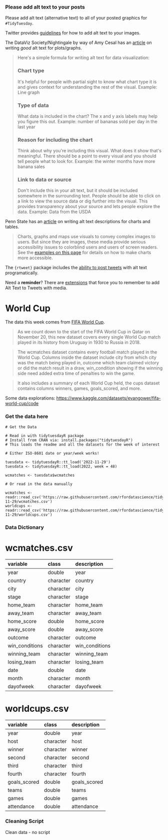 ### Please add alt text to your posts

Please add alt text (alternative text) to all of your posted graphics for `#TidyTuesday`. 

Twitter provides [guidelines](https://help.twitter.com/en/using-twitter/picture-descriptions) for how to add alt text to your images.

The DataViz Society/Nightingale by way of Amy Cesal has an [article](https://medium.com/nightingale/writing-alt-text-for-data-visualization-2a218ef43f81) on writing _good_ alt text for plots/graphs.

> Here's a simple formula for writing alt text for data visualization:
> ### Chart type
> It's helpful for people with partial sight to know what chart type it is and gives context for understanding the rest of the visual.
> Example: Line graph
> ### Type of data
> What data is included in the chart? The x and y axis labels may help you figure this out.
> Example: number of bananas sold per day in the last year
> ### Reason for including the chart
> Think about why you're including this visual. What does it show that's meaningful. There should be a point to every visual and you should tell people what to look for.
> Example: the winter months have more banana sales
> ### Link to data or source
> Don't include this in your alt text, but it should be included somewhere in the surrounding text. People should be able to click on a link to view the source data or dig further into the visual. This provides transparency about your source and lets people explore the data.
> Example: Data from the USDA

Penn State has an [article](https://accessibility.psu.edu/images/charts/) on writing alt text descriptions for charts and tables.

> Charts, graphs and maps use visuals to convey complex images to users. But since they are images, these media provide serious accessibility issues to colorblind users and users of screen readers. See the [examples on this page](https://accessibility.psu.edu/images/charts/) for details on how to make charts more accessible.

The `{rtweet}` package includes the [ability to post tweets](https://docs.ropensci.org/rtweet/reference/post_tweet.html) with alt text programatically.

Need a **reminder**? There are [extensions](https://chrome.google.com/webstore/detail/twitter-required-alt-text/fpjlpckbikddocimpfcgaldjghimjiik/related) that force you to remember to add Alt Text to Tweets with media.

# World Cup

The data this week comes from [FIFA World Cup](https://www.kaggle.com/datasets/evangower/fifa-world-cup).

> As we count down to the start of the FIFA World Cup in Qatar on November 20, this new dataset covers every single World Cup match played in its history from Uruguay in 1930 to Russia in 2018.

> The wcmatches dataset contains every football match played in the World Cup. Columns inside the dataset include city from which city was the match being played in, outcome which team claimed victory or did the match result in a draw, win_condition showing if the winning side need added extra time of penalties to win the game.

> It also includes a summary of each World Cup held, the cups dataset contains columns winners, games, goals_scored, and more.

Some data explorations: https://www.kaggle.com/datasets/evangower/fifa-world-cup/code

### Get the data here

```{r}
# Get the Data

# Read in with tidytuesdayR package 
# Install from CRAN via: install.packages("tidytuesdayR")
# This loads the readme and all the datasets for the week of interest

# Either ISO-8601 date or year/week works!

tuesdata <- tidytuesdayR::tt_load('2022-11-29')
tuesdata <- tidytuesdayR::tt_load(2022, week = 48)

wcmatches <- tuesdata$wcmatches

# Or read in the data manually

wcmatches <- readr::read_csv('https://raw.githubusercontent.com/rfordatascience/tidytuesday/main/data/2022/2022-11-29/wcmatches.csv')
worldcups <- readr::read_csv('https://raw.githubusercontent.com/rfordatascience/tidytuesday/main/data/2022/2022-11-29/worldcups.csv')

```
### Data Dictionary

# wcmatches.csv

|variable       |class     |description    |
|:--------------|:---------|:--------------|
|year           |double    |year           |
|country        |character |country        |
|city           |character |city           |
|stage          |character |stage          |
|home_team      |character |home_team      |
|away_team      |character |away_team      |
|home_score     |double    |home_score     |
|away_score     |double    |away_score     |
|outcome        |character |outcome        |
|win_conditions |character |win_conditions |
|winning_team   |character |winning_team   |
|losing_team    |character |losing_team    |
|date           |double    |date           |
|month          |character |month          |
|dayofweek      |character |dayofweek      |

# worldcups.csv

|variable     |class     |description  |
|:------------|:---------|:------------|
|year         |double    |year         |
|host         |character |host         |
|winner       |character |winner       |
|second       |character |second       |
|third        |character |third        |
|fourth       |character |fourth       |
|goals_scored |double    |goals_scored |
|teams        |double    |teams        |
|games        |double    |games        |
|attendance   |double    |attendance   |

### Cleaning Script

Clean data - no script
